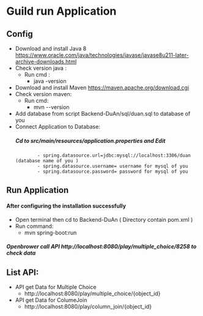 # Guild run Application
## Config  
- Download and install Java 8 https://www.oracle.com/java/technologies/javase/javase8u211-later-archive-downloads.html
- Check version java : 
  - Run cmd : 
    - java -version
- Download and install Maven https://maven.apache.org/download.cgi
- Check version maven:
  - Run cmd: 
    - mvn --version
- Add database from script Backend-DuAn/sql/duan.sql to database of you
- Connect Application to Database:
     ##### Cd to src/main/resources/application.properties and Edit
              - spring.datasource.url=jdbc:mysql://localhost:3306/duan (database name of you )
              - spring.datasource.username= username for mysql of you 
              - spring.datasource.password= password for mysql of you
## Run Application   
  #### After configuring the installation successfully
- Open terminal then cd to Backend-DuAn ( Directory contain pom.xml )
- Run command:
  - mvn spring-boot:run
##### Openbrower call API http://localhost:8080/play/multiple_choice/8258 to check data
## List API:
- API get Data for Multiple Choice
  - http://localhost:8080/play/multiple_choice/{object_id}
- API get Data for ColumeJoin
  - http://localhost:8080/play/column_join/{object_id}
